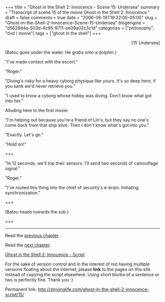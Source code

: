 +++
title = "Ghost in the Shell 2: Innocence - Scene 15: Undersea"
summary = "Transcript of scene 15 of the movie Ghost in the Shell 2: Innocence."
draft = false
comments = true
date = "2006-08-19T19:22:00-05:00"
slug = "Ghost-in-the-Shell-2-Innocence-Scene-15-Undersea"
blogengine = "d5628d4a-503d-4c95-9711-ee09a02c3c1d"
categories = ["philosophy", "dvd / movie"]
tags = ["ghost in the shell"]
+++

<p style="text-align: right">
[15 Undersea]
</p>
<p>
(Batou goes under the water.  He grabs onto a dolphin.)
</p>
<p>
&quot;I&#39;ve made contact with the escort.&quot;
</p>
<p>
&quot;Roger.&quot;
</p>
<!--more-->
<p>
&quot;Diving&#39;s risky for a heavy cyborg physique like yours. It&#39;s so deep here, if you sank we&#39;d never retrieve you.&quot;<!--adsense-->
</p>
<p>
&quot;I used to know a cyborg whose hobby was diving. Don&#39;t know what got into her.&quot;
</p>
<div class="note">
<p>
Alluding here to the first movie.
</p>
</div>
<p>
&quot;I&#39;m helping out because you&#39;re a friend of Lin&#39;s, but they say no one&#39;s come back from that ship alive. Then I don&#39;t know what&#39;s got into you.&quot;
</p>
<p>
&quot;Exactly. Let&#39;s go.&quot;
</p>
<p>
&quot;Hold on!&quot;
</p>
<p>
===
</p>
<p>
&quot;In 12 seconds, we&#39;ll trip their sensors. I&#39;ll send two seconds of camouflage signal.&quot;
</p>
<p>
&quot;Roger.&quot;
</p>
<p>
&quot;I&#39;ve routed this thing into the chief of security&#39;s e-brain. Initiating synchronization.&quot;
</p>
<p>
===
</p>
<p>
(Batou heads towards the sub.)
</p>
<p>
===
</p>
<hr />
<p>
Read the <a href="/ghost-in-the-shell-2-innocence-script/14/">previous chapter</a>.
</p>
<p>
Read the <a href="/ghost-in-the-shell-2-innocence-script/16/">next chapter</a>.
</p>
<p>
<a href="/ghost-in-the-shell-2-innocence-script/">Ghost in the Shell 2: Innocence - Script</a>
</p>
<div class="tip">
<p>
For the sake of version control and in the interest of not having multiple versions floating about the Internet, please <strong>link</strong> to the pages on this site instead of copying the script elsewhere. Using short blurbs of a sentence or two is perfectly fine.  Thank you :)
</p>
<p>
Permanent link: <a href="/ghost-in-the-shell-2-innocence-script/15/">http://strivinglife.com/ghost-in-the-shell-2-innocence-script/15/</a>
</p>
</div>

